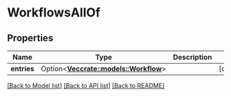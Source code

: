 # WorkflowsAllOf

## Properties

Name | Type | Description | Notes
------------ | ------------- | ------------- | -------------
**entries** | Option<[**Vec<crate::models::Workflow>**](Workflow.md)> |  | [optional]

[[Back to Model list]](../README.md#documentation-for-models) [[Back to API list]](../README.md#documentation-for-api-endpoints) [[Back to README]](../README.md)


